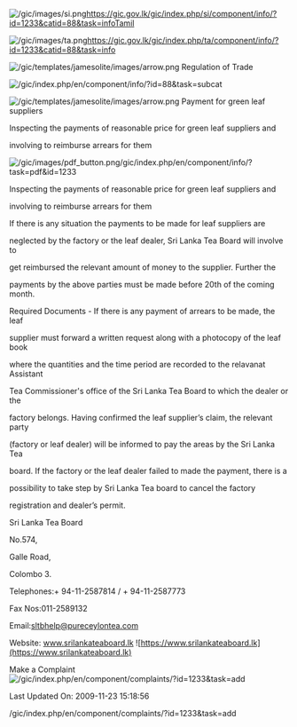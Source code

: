 <!-- Source: https://gic.gov.lk/gic/index.php/en/component/info/?id=1233&catid=88&task=info -->

![/gic/images/si.png](/gic/images/si.png)https://gic.gov.lk/gic/index.php/si/component/info/?id=1233&catid=88&task=infoTamil

![/gic/images/ta.png](/gic/images/ta.png)https://gic.gov.lk/gic/index.php/ta/component/info/?id=1233&catid=88&task=info

![/gic/templates/jamesolite/images/arrow.png](/gic/templates/jamesolite/images/arrow.png) Regulation of Trade

![/gic/index.php/en/component/info/?id=88&task=subcat](/gic/index.php/en/component/info/?id=88&task=subcat)

![/gic/templates/jamesolite/images/arrow.png](/gic/templates/jamesolite/images/arrow.png) Payment for green leaf suppliers

Inspecting the payments of reasonable price for green leaf suppliers and

involving to reimburse arrears for them

![/gic/images/pdf_button.png](/gic/images/pdf_button.png)/gic/index.php/en/component/info/?task=pdf&id=1233

Inspecting the payments of reasonable price for green leaf suppliers and

involving to reimburse arrears for them

If there is any situation the payments to be made for leaf suppliers are

neglected by the factory or the leaf dealer, Sri Lanka Tea Board will involve to

get reimbursed the relevant amount of money to the supplier. Further the

payments by the above parties must be made before 20th of the coming month.

Required Documents - If there is any payment of arrears to be made, the leaf

supplier must forward a written request along with a photocopy of the leaf book

where the quantities and the time period are recorded to the relavanat Assistant

Tea Commissioner's office of the Sri Lanka Tea Board to which the dealer or the

factory belongs. Having confirmed the leaf supplier’s claim, the relevant party

(factory or leaf dealer) will be informed to pay the areas by the Sri Lanka Tea

board. If the factory or the leaf dealer failed to made the payment, there is a

possibility to take step by Sri Lanka Tea board to cancel the factory

registration and dealer’s permit.

Sri Lanka Tea Board

No.574,

Galle Road,

Colombo 3.

Telephones:+ 94-11-2587814 / + 94-11-2587773

Fax Nos:011-2589132

Email:sltbhelp@pureceylontea.com

Website: www.srilankateaboard.lk ![https://www.srilankateaboard.lk](https://www.srilankateaboard.lk)

Make a Complaint ![/gic/index.php/en/component/complaints/?id=1233&task=add](/gic/index.php/en/component/complaints/?id=1233&task=add)

Last Updated On: 2009-11-23 15:18:56

/gic/index.php/en/component/complaints/?id=1233&task=add